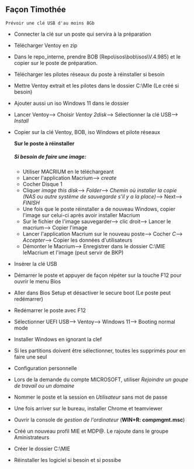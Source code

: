 ## Façon Timothée

`Prévoir une clé USB d'au moins 8Gb`
- Connecter la clé sur un poste qui servira à la préparation
- Télécharger Ventoy en zip
- Dans le repo_interne, prendre BOB (Repo\isos\bob\isos\V.4.985) et le copier sur le poste de préparation.
- Télécharger les pilotes réseaux du poste à réinstaller si besoin
- Mettre Ventoy extrait et les pilotes dans le dossier C:\MIe (Le créé si besoin)
- Ajouter aussi un iso Windows 11 dans le dossier
- Lancer Ventoy--> Choisir _Ventoy 2disk_--> Sélectionner la clé USB--> _Install_
- Copier sur la clé Ventoy, BOB, iso Windows et pilote réseaux
  
  **Sur le poste à réinstaller**
  ##### Si besoin de faire une image:
    - Utiliser MACRIUM en le téléchargeant
    - Lancer l'application Macrium--> _create_
    - Cocher Disque 1
    - Cliquer _image this disk_--> _Folder_--> _Chemin où installer la copie (NAS ou autre système de sauvegarde s'il y a la place)_--> Next--> _FINISH_
    - Une fois que le poste réinstaller a de nouveau Windows, copier l'image sur celui-ci après avoir installer Macrium
    - Sur le fichier de l'image sauvegarder--> clic droit--> Lancer le macrium--> Copier l'image
    - Lancer l'application Macrium sur le nouveau poste--> Cocher _C_--> _Accepter_--> Copier les données d'utilisateurs
    - Démonter le Macrium--> Enregistrer dans le dossier C:\MIE leMacrium et l'image (peut servir de BKP)
      
  
- Insérer la clé USB
- Démarrer le poste et appuyer de façon répéter sur la touche F12 pour ouvrir le menu Bios
- Aller dans Bios Setup et désactiver le secure boot (Le poste peut redémarrer)
- Redémarrer le poste avec F12
- Sélectionner UEFI USB--> Ventoy--> Windows 11--> Booting normal mode
- Installer Windows en ignorant la clef
- Si les partitions doivent être sélectionner, toutes les supprimés pour en faire une seul
- Configuration personnelle
- Lors de la demande du compte MICROSOFT, utiliser _Rejoindre un goupe de travail ou un domaine_
- Nommer le poste et la session en _Utilisateur_ sans mot de passe
- Une fois arriver sur le bureau, installer Chrome et teamviewer
- Ouvrir la console de _gestion de l'ordinateur_ (**WIN+R: compmgmt.msc**)
- Créé un nouveau profil MIE et MDP@. Le rajoute dans le groupe Aministrateurs
- Créer le dossier C:\MIE
- Réinstaller les logiciel si besoin et si possibe
  


